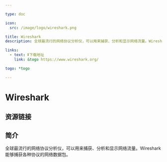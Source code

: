 ```yaml
---

type: doc

icon:
  src: /image/logo/wireshark.png

title: Wireshark
description: 全球最流行的网络协议分析仪，可以用来捕获、分析和显示网络流量。Wireshark 能够捕获各种协议的网络数据包。

links:
  - text: ⏬下载地址
    link: &togo https://www.wireshark.org/

togo: *togo

---
```


<ShowLogo />

# Wireshark

<ShowBreadcrumb />

## 资源链接

<ShowLinks />

## 简介

全球最流行的网络协议分析仪，可以用来捕获、分析和显示网络流量。Wireshark 能够捕获各种协议的网络数据包。
